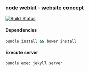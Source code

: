 ### node webkit - website concept

[![Build Status][Build Status Image]][Build Status]

#### Dependencies
```sh
bundle install && bower install
```

#### Execute server
```sh
bundle exec jekyll server
```

[Build Status]: https://travis-ci.org/waghcwb/nw.js
[Build Status Image]: https://travis-ci.org/waghcwb/nw.js.svg?branch=develop&style=flat-square